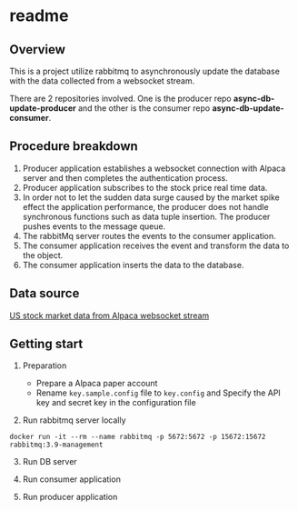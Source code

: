 readme
======

## Overview

This is a project utilize rabbitmq to asynchronously update the database with the data collected from a websocket stream.

There are 2 repositories involved. One is the producer repo **async-db-update-producer** and the other is the consumer repo **async-db-update-consumer**.


## Procedure breakdown
1. Producer application establishes a websocket connection with Alpaca server and then completes the authentication process.
2. Producer application subscribes to the stock price real time data.
3. In order not to let the sudden data surge caused by the market spike effect the application performance, the producer does not handle synchronous functions such as data tuple insertion. The producer pushes events to the message queue.
4. The rabbitMq server routes the events to the consumer application.
5. The consumer application receives the event and transform the data to the object.
6. The consumer application inserts the data to the database.

## Data source
[US stock market data from Alpaca websocket stream](https://alpaca.markets/docs/api-documentation/api-v2/market-data/alpaca-data-api-v2/real-time/)

## Getting start

1. Preparation

	- Prepare a Alpaca paper account
	- Rename `key.sample.config` file to `key.config` and Specify the API key and secret key in the configuration file
	

2. Run rabbitmq server locally

```
docker run -it --rm --name rabbitmq -p 5672:5672 -p 15672:15672 rabbitmq:3.9-management
```

3. Run DB server

4. Run consumer application

5. Run producer application

